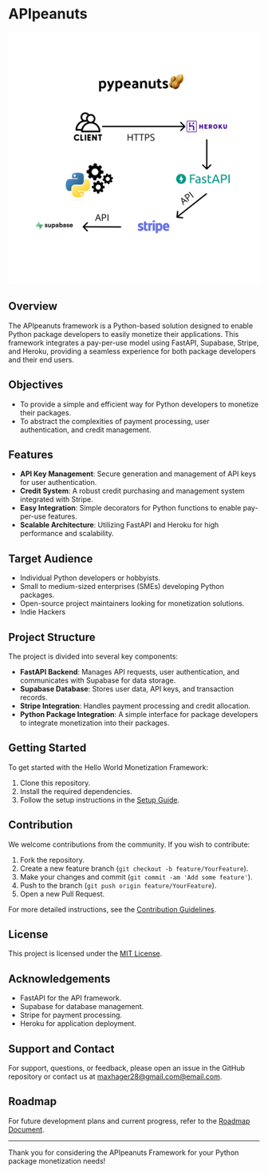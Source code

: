# APIpeanuts

![diagram](pypeanuts.png)

## Overview
The APIpeanuts framework is a Python-based solution designed to enable Python package developers to easily monetize their applications. This framework integrates a pay-per-use model using FastAPI, Supabase, Stripe, and Heroku, providing a seamless experience for both package developers and their end users.

## Objectives
- To provide a simple and efficient way for Python developers to monetize their packages.
- To abstract the complexities of payment processing, user authentication, and credit management.

## Features
- **API Key Management**: Secure generation and management of API keys for user authentication.
- **Credit System**: A robust credit purchasing and management system integrated with Stripe.
- **Easy Integration**: Simple decorators for Python functions to enable pay-per-use features.
- **Scalable Architecture**: Utilizing FastAPI and Heroku for high performance and scalability.

## Target Audience
- Individual Python developers or hobbyists.
- Small to medium-sized enterprises (SMEs) developing Python packages.
- Open-source project maintainers looking for monetization solutions.
- Indie Hackers 

## Project Structure
The project is divided into several key components:
- **FastAPI Backend**: Manages API requests, user authentication, and communicates with Supabase for data storage.
- **Supabase Database**: Stores user data, API keys, and transaction records.
- **Stripe Integration**: Handles payment processing and credit allocation.
- **Python Package Integration**: A simple interface for package developers to integrate monetization into their packages.

## Getting Started
To get started with the Hello World Monetization Framework:
1. Clone this repository.
2. Install the required dependencies.
3. Follow the setup instructions in the [Setup Guide](/docs/setup.md).

## Contribution
We welcome contributions from the community. If you wish to contribute:
1. Fork the repository.
2. Create a new feature branch (`git checkout -b feature/YourFeature`).
3. Make your changes and commit (`git commit -am 'Add some feature'`).
4. Push to the branch (`git push origin feature/YourFeature`).
5. Open a new Pull Request.

For more detailed instructions, see the [Contribution Guidelines](/docs/contributing.md).

## License
This project is licensed under the [MIT License](LICENSE).

## Acknowledgements
- FastAPI for the API framework.
- Supabase for database management.
- Stripe for payment processing.
- Heroku for application deployment.

## Support and Contact
For support, questions, or feedback, please open an issue in the GitHub repository or contact us at [maxhager28@gmail.com@email.com](mailto:maxhager28@gmail.com).

## Roadmap
For future development plans and current progress, refer to the [Roadmap Document](/docs/roadmap.md).

---

Thank you for considering the APIpeanuts Framework for your Python package monetization needs!
